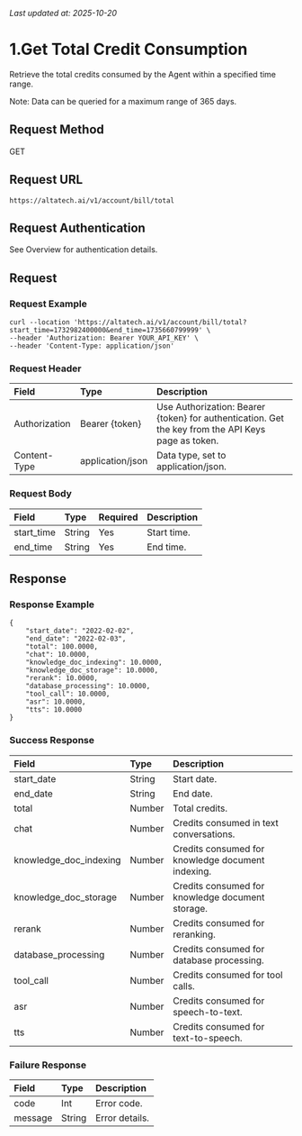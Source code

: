 _Last updated at: 2025-10-20_

# **1.Get Total Credit Consumption**

Retrieve the total credits consumed by the Agent within a specified time range.

Note: Data can be queried for a maximum range of 365 days.

## **Request Method**

GET

## **Request URL**

`https://altatech.ai/v1/account/bill/total`

## **Request Authentication**

See Overview for authentication details.

## **Request**

### **Request Example**

```
curl --location 'https://altatech.ai/v1/account/bill/total?start_time=1732982400000&end_time=1735660799999' \
--header 'Authorization: Bearer YOUR_API_KEY' \
--header 'Content-Type: application/json'
```

### **Request Header**

| Field | Type | Description |
| :---- | :---- | :---- |
| Authorization | Bearer {token} | Use Authorization: Bearer {token} for authentication. Get the key from the API Keys page as token. |
| Content-Type | application/json | Data type, set to application/json. |

### **Request Body**

| Field | Type | Required | Description |
| :---- | :---- | :---- | :---- |
| start\_time | String | Yes | Start time. |
| end\_time | String | Yes | End time. |

## **Response**

### **Response Example**

```
{
    "start_date": "2022-02-02",
    "end_date": "2022-02-03",
    "total": 100.0000,
    "chat": 10.0000,
    "knowledge_doc_indexing": 10.0000,
    "knowledge_doc_storage": 10.0000,
    "rerank": 10.0000,
    "database_processing": 10.0000,
    "tool_call": 10.0000,
    "asr": 10.0000,
    "tts": 10.0000
}
```

### **Success Response**

| Field | Type | Description |
| :---- | :---- | :---- |
| start\_date | String | Start date. |
| end\_date | String | End date. |
| total | Number | Total credits. |
| chat | Number | Credits consumed in text conversations. |
| knowledge\_doc\_indexing | Number | Credits consumed for knowledge document indexing. |
| knowledge\_doc\_storage | Number | Credits consumed for knowledge document storage. |
| rerank | Number | Credits consumed for reranking. |
| database\_processing | Number | Credits consumed for database processing. |
| tool\_call | Number | Credits consumed for tool calls. |
| asr | Number | Credits consumed for speech-to-text. |
| tts | Number | Credits consumed for text-to-speech. |

### **Failure Response**

| Field | Type | Description |
| :---- | :---- | :---- |
| code | Int | Error code. |
| message | String | Error details. |
